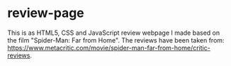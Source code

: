 # review-page
This is as HTML5, CSS and JavaScript review webpage I made based on the film "Spider-Man: Far from Home". The reviews have been taken from: https://www.metacritic.com/movie/spider-man-far-from-home/critic-reviews.
